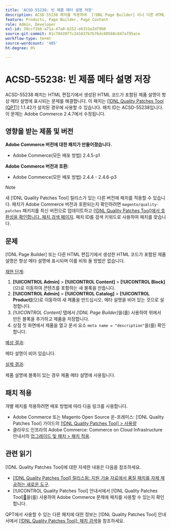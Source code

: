 ```yaml
---
title: 'ACSD-55238: 빈 제품 메타 설명 저장'
description: ACSD-55238 패치를 적용하여  [!DNL Page Builder] 이나 다른 HTML 편집기에서 생성된 HTML 코드가 포함된 제품 설명이 항상 메타 설명에 표시되는 Adobe Commerce 문제를 해결하십시오. 이를 비워 둘 방법은 없습니다.
feature: Products, Page Builder, Page Content
role: Admin, Developer
exl-id: 39ccf1bb-a71a-47a0-b252-e6331e2df9b0
source-git-commit: 81c78439f7c243437b7b76dc80560c847af95ace
workflow-type: tm+mt
source-wordcount: '405'
ht-degree: 0%

---
```


# ACSD-55238: 빈 제품 메타 설명 저장

ACSD-55238 패치는 HTML 편집기에서 생성된 HTML 코드가 포함된 제품 설명이 항상 메타 설명에 표시되는 문제를 해결합니다. 이 패치는 [[!DNL Quality Patches Tool (QPT)]](https://experienceleague.adobe.com/ko/docs/commerce-knowledge-base/kb/announcements/commerce-announcements/magento-quality-patches-released-new-tool-to-self-serve-quality-patches) 1.1.42가 설치된 경우에 사용할 수 있습니다. 패치 ID는 ACSD-55238입니다. 이 문제는 Adobe Commerce 2.4.7에서 수정됩니다.

## 영향을 받는 제품 및 버전

**Adobe Commerce 버전에 대한 패치가 만들어졌습니다.**

* Adobe Commerce(모든 배포 방법) 2.4.5-p1

**Adobe Commerce 버전과 호환:**

* Adobe Commerce(모든 배포 방법) 2.4.4 - 2.4.6-p3

>[!NOTE]
>
>새 [!DNL Quality Patches Tool] 릴리스가 있는 다른 버전에 패치를 적용할 수 있습니다. 패치가 Adobe Commerce 버전과 호환되는지 확인하려면 `magento/quality-patches` 패키지를 최신 버전으로 업데이트하고 [[!DNL Quality Patches Tool]에서 호환성을 확인합니다. 패치 검색 페이지](https://experienceleague.adobe.com/tools/commerce-quality-patches/index.html?lang=ko). 패치 ID를 검색 키워드로 사용하여 패치를 찾습니다.

## 문제

[!DNL Page Builder] 또는 다른 HTML 편집기에서 생성한 HTML 코드가 포함된 제품 설명은 항상 메타 설명에 표시되며 이를 비워 둘 방법은 없습니다.

<u>재현 단계</u>:

1. **[!UICONTROL Admin]** > **[!UICONTROL Content]** > **[!UICONTROL Block]**(으)로 이동하여 콘텐츠를 포함하는 새 블록을 만듭니다.
1. **[!UICONTROL Admin]** > **[!UICONTROL Catalog]** > **[!UICONTROL Product]**(으)로 이동하여 새 제품을 만드십시오. 메타 설명을 비어 있는 것으로 설정합니다.
1. *[!UICONTROL Content]* 탭에서 *[!DNL Page Builder]*&#x200B;을(를) 사용하여 위에서 만든 블록을 추가하고 제품을 저장합니다.
1. 상점 첫 화면에서 제품을 열고 문서 요소 `meta name = "description"`을(를) 확인합니다.

<u>예상 결과</u>:

메타 설명이 비어 있습니다.

<u>실제 결과</u>:

제품 설명에 블록이 있는 경우 제품 메타 설명에 사용됩니다.

## 패치 적용

개별 패치를 적용하려면 배포 방법에 따라 다음 링크를 사용합니다.

* Adobe Commerce 또는 Magento Open Source 온-프레미스: [!DNL Quality Patches Tool] 가이드의 [[!DNL Quality Patches Tool] > 사용량](/help/tools/quality-patches-tool/usage.md)
* 클라우드 인프라의 Adobe Commerce: Commerce on Cloud Infrastructure 안내서의 [업그레이드 및 패치 > 패치 적용](https://experienceleague.adobe.com/docs/commerce-cloud-service/user-guide/develop/upgrade/apply-patches.html?lang=ko).

## 관련 읽기

[!DNL Quality Patches Tool]에 대한 자세한 내용은 다음을 참조하세요.

* [[!DNL Quality Patches Tool] 릴리스됨: 지원 기술 자료에서 품질 패치를 자체 제공하는 새로운 도구](https://experienceleague.adobe.com/ko/docs/commerce-knowledge-base/kb/announcements/commerce-announcements/magento-quality-patches-released-new-tool-to-self-serve-quality-patches).
* [!UICONTROL Quality Patches Tool] 안내서에서  [!DNL Quality Patches Tool][&#128279;](/help/tools/quality-patches-tool/patches-available-in-qpt/check-patch-for-magento-issue-with-magento-quality-patches.md)을(를) 사용하여 Adobe Commerce 문제에 패치를 사용할 수 있는지 확인합니다.


QPT에서 사용할 수 있는 다른 패치에 대한 정보는 [!DNL Quality Patches Tool] 안내서에서 [[!DNL Quality Patches Tool]: 패치 검색](https://experienceleague.adobe.com/tools/commerce-quality-patches/index.html?lang=ko)을 참조하세요.

